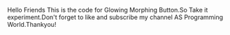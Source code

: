 Hello Friends This is the code for Glowing Morphing Button.So Take it experiment.Don't forget to like and subscribe my channel AS Programming World.Thankyou!
